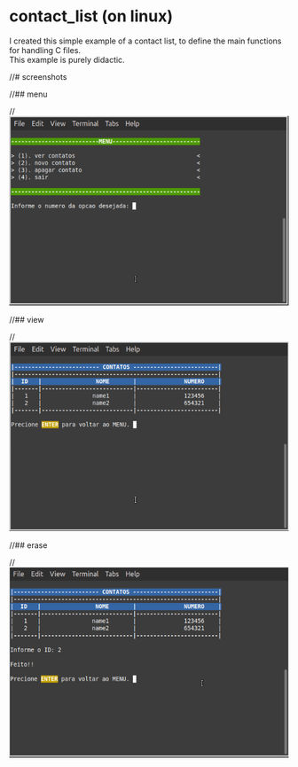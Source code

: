# contact_list (on linux)

I created this simple example of a contact list, to define the main functions for handling C files.<br>
This example is purely didactic.

//# screenshots

//## menu

//![Alt text](./images/menu.png)

//## view

//![Alt text](./images/view.png)

//## erase

//![Alt text](./images/erase.png)
